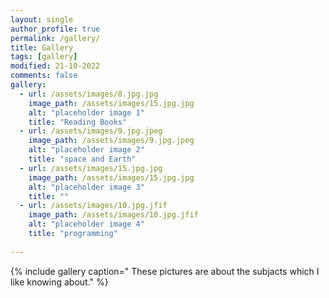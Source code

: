 ```yaml
---
layout: single
author_profile: true
permalink: /gallery/
title: Gallery
tags: [gallery]
modified: 21-10-2022
comments: false
gallery:
  - url: /assets/images/8.jpg.jpg
    image_path: /assets/images/15.jpg.jpg
    alt: "placeholder image 1"
    title: "Reading Books"
  - url: /assets/images/9.jpg.jpeg
    image_path: /assets/images/9.jpg.jpeg
    alt: "placeholder image 2"
    title: "space and Earth"
  - url: /assets/images/15.jpg.jpg
    image_path: /assets/images/15.jpg.jpg
    alt: "placeholder image 3"
    title: ""  
  - url: /assets/images/10.jpg.jfif
    image_path: /assets/images/10.jpg.jfif
    alt: "placeholder image 4"
    title: "programming"
    
---
```


{% include gallery caption=" These pictures are about the subjacts which I like knowing about." %}

